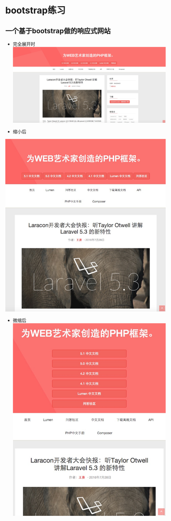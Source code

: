 # bootstrap练习
## 一个基于bootstrap做的响应式网站
* 完全展开时
![Mou icon](img/page1.png)

* 缩小后

![Mou icon](img/page2.png)

* 微缩后
![Mou icon](img/page3.png)



